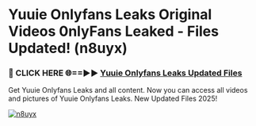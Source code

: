 # Yuuie Onlyfans Leaks Original Videos 0nlyFans Leaked - Files Updated! (n8uyx)

<h3>🔴 CLICK HERE 🌐==►► <a href="https://tinyurl.com/3hn5wdd3" rel="nofollow">Yuuie Onlyfans Leaks Updated Files</a></h3>

Get Yuuie Onlyfans Leaks and all content. Now you can access all videos and pictures of Yuuie Onlyfans Leaks. New Updated Files 2025!

[![n8uyx](https://i.imgur.com/4HnBqBT.gif)](https://tinyurl.com/3hn5wdd3)
